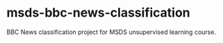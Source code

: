 # msds-bbc-news-classification
BBC News classification project for MSDS unsupervised learning course.
